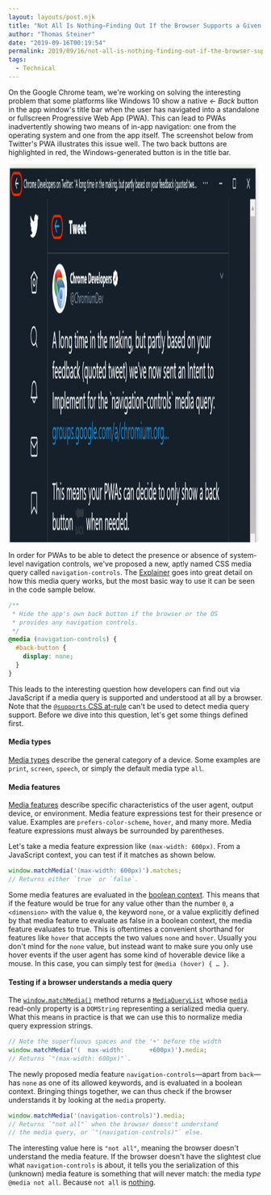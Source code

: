 ```yaml
---
layout: layouts/post.njk
title: "Not All Is Nothing—Finding Out If the Browser Supports a Given Media Query"
author: "Thomas Steiner"
date: "2019-09-16T00:19:54"
permalink: 2019/09/16/not-all-is-nothing-finding-out-if-the-browser-supports-a-given-media-query/index.html
tags:
  - Technical
---
```


On the Google Chrome team, we're working on solving the interesting problem that some platforms
like Windows&nbsp;10 show a native *←&nbsp;Back* button in the app window's title bar
when the user has navigated into a standalone or fullscreen Progressive Web App (PWA).
This can lead to PWAs inadvertently showing two means of in-app navigation:
one from the operating system and one from the app itself.
The screenshot below from Twitter's PWA illustrates this issue well.
The two back buttons are highlighted in red, the Windows-generated button is in the title bar.

<img src="/images/twitter-double-back-button.png" width="1681" height="749" alt="Two back buttons in Twitter's PWA, one from Windows 10, one from the app.">

In order for PWAs to be able to detect the presence or absence of system-level navigation controls,
we've proposed a new, aptly named CSS media query called `navigation-controls`.
The [Explainer](https://github.com/fallaciousreasoning/backbutton-mediaquery/blob/master/explainer.md#css)
goes into great detail on how this media query works, but the most basic way to use it
can be seen in the code sample below.

```css
/**
 * Hide the app's own back button if the browser or the OS
 * provides any navigation controls.
 */
@media (navigation-controls) {
  #back-button {
    display: none;
  }
}
```

This leads to the interesting question how developers can find out via JavaScript
if a media query is supported and understood at all by a browser.
Note that the [`@supports` CSS at-rule](https://developer.mozilla.org/en-US/docs/Web/CSS/@supports)
can't be used to detect media query support.
Before we dive into this question, let's get some things defined first.

#### Media types

[Media types](https://developer.mozilla.org/en-US/docs/Web/CSS/Media_Queries/Using_media_queries#Media_types)
describe the general category of a device.
Some examples are `print`, `screen`, `speech`, or simply the default media type `all`.

#### Media features

[Media features](https://developer.mozilla.org/en-US/docs/Web/CSS/Media_Queries/Using_media_queries#Media_features)
describe specific characteristics of the user agent, output device, or environment.
Media feature expressions test for their presence or value.
Examples are `prefers-color-scheme`, `hover`, and many more.
Media feature expressions must always be surrounded by parentheses.

Let's take a media feature expression like `(max-width: 600px)`.
From a JavaScript context, you can test if it matches as shown below.

```js
window.matchMedia('(max-width: 600px)').matches;
// Returns either `true` or `false`.
```

Some media features are evaluated in the
[boolean context](https://drafts.csswg.org/mediaqueries-5/#boolean-context).
This means that if the feature would be true for any value other than the number `0`,
a `<dimension>` with the value `0`, the keyword `none`, or a value explicitly defined
by that media feature to evaluate as false in a boolean context,
the media feature evaluates to true.
This is oftentimes a convenient shorthand for features like `hover`
that accepts the two values `none` and `hover`.
Usually you don't mind for the `none` value, but instead want to make sure you only use hover events
if the user agent has some kind of hoverable device like a mouse.
In this case, you can simply test for `@media (hover) { … }`.

#### Testing if a browser understands a media query

The [`window.matchMedia()`](https://developer.mozilla.org/en-US/docs/Web/API/Window/matchMedia)
method returns a [`MediaQueryList`](https://developer.mozilla.org/en-US/docs/Web/API/MediaQueryList)
whose [`media`](https://developer.mozilla.org/en-US/docs/Web/API/MediaQueryList/media)
read-only property is a `DOMString` representing a serialized media query.
What this means in practice is that we can use this to normalize media query expression strings.

```js
// Note the superfluous spaces and the '+' before the width
window.matchMedia('(  max-width:       +600px)').media;
// Returns `"(max-width: 600px)"`.
```

The newly proposed media feature `navigation-controls`—apart from `back`—has
`none` as one of its allowed keywords, and is evaluated in a boolean context.
Bringing things together, we can thus check if the browser understands it
by looking at the `media` property.

```js
window.matchMedia('(navigation-controls)').media;
// Returns `"not all"` when the browser doesn't understand
// the media query, or `"(navigation-controls)"` else.
```

The interesting value here is `"not all"`, meaning the browser doesn't understand the media feature.
If the browser doesn't have the slightest clue what `navigation-controls` is about,
it tells you the serialization of this (unknown) media feature is something that will never match:
the media *type* `@media not all`.
Because `not all` is [nothing](https://en.wikipedia.org/wiki/Nothing).
